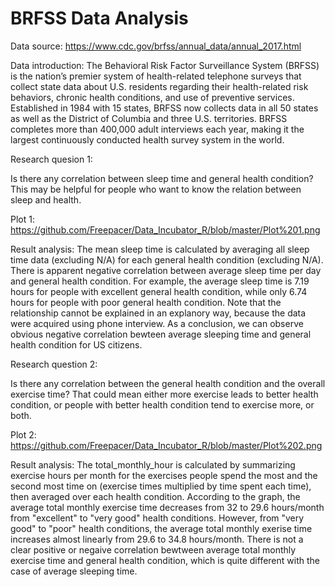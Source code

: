 # BRFSS Data Analysis

Data source: https://www.cdc.gov/brfss/annual_data/annual_2017.html

Data introduction: The Behavioral Risk Factor Surveillance System (BRFSS) is the nation’s premier system of health-related telephone surveys that collect state data about U.S. residents regarding their health-related risk behaviors, chronic health conditions, and use of preventive services. Established in 1984 with 15 states, BRFSS now collects data in all 50 states as well as the District of Columbia and three U.S. territories. BRFSS completes more than 400,000 adult interviews each year, making it the largest continuously conducted health survey system in the world.

Research quesion 1:

Is there any correlation between sleep time and general health condition? 
This may be helpful for people who want to know the relation between sleep and health.

Plot 1: https://github.com/Freepacer/Data_Incubator_R/blob/master/Plot%201.png

Result analysis: The mean sleep time is calculated by averaging all sleep time data (excluding N/A) for each general health condition
(excluding N/A). There is apparent negative correlation between average sleep time per day and general health condition. 
For example, the average sleep time is 7.19 hours for people with excellent general health condition, while only 6.74 hours for people with poor general health condition. Note that the relationship cannot be explained in an explanory way, because the data were acquired using phone interview. As a conclusion, we can observe obvious negative correlation bewteen average sleeping time and general health condition for US citizens.
 
 
 
Research question 2: 

Is there any correlation between the general health condition and the overall exercise time? That could mean either more exercise leads to better health condition, or people with better health condition tend to exercise more, or both.

Plot 2: https://github.com/Freepacer/Data_Incubator_R/blob/master/Plot%202.png

Result analysis: The total_monthly_hour is calculated by summarizing exercise hours per month for the exercises 
people spend the most and the second most time on (exercise times multiplied by time spent each time), then averaged over each health condition. According to the graph, the average total monthly exercise time decreases from 32 to 29.6 hours/month from "excellent" to "very good" health conditions. However, from "very good" to "poor" health conditions, the average total monthly exerise time increases almost linearly from 29.6 to 34.8 hours/month. There is not a clear positive or negaive correlation bewtween average total monthly exercise time and general health condition, which is quite different with the case of average sleeping time.
